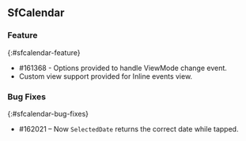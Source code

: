 ## SfCalendar

### Feature
{:#sfcalendar-feature}

* \#161368 - Options provided to handle ViewMode change event.
*  Custom view support provided for Inline events view.

### Bug Fixes
{:#sfcalendar-bug-fixes}

* \#162021 – Now `SelectedDate` returns the correct date while tapped.

